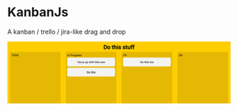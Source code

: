 # KanbanJs
A kanban / trello / jira-like drag and drop 


![Alt text](./screenshot.png?raw=true "Screenshot")
